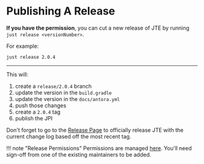 # Publishing A Release

**If you have the permission**, you can cut a new release of JTE by running `just release <versionNumber>`.

For example:

``` bash
just release 2.0.4
```

---

This will:

1. create a `release/2.0.4` branch
2. update the version in the `build.gradle`
3. update the version in the `docs/antora.yml`
4. push those changes
5. create a `2.0.4` tag
6. publish the JPI

Don't forget to go to the [Release Page](https://github.com/jenkinsci/templating-engine-plugin/releases) to officially release JTE with the current change log based off the most recent tag.

!!! note "Release Permissions"
    Permissions are managed [here](https://github.com/jenkins-infra/repository-permissions-updater/blob/master/permissions/plugin-templating-engine.yml). You'll need sign-off from one of the existing maintainers to be added.
